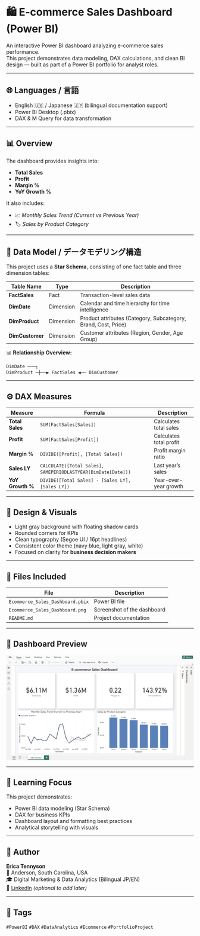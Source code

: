 # 🛍️ E-commerce Sales Dashboard (Power BI)

An interactive Power BI dashboard analyzing e-commerce sales performance.  
This project demonstrates data modeling, DAX calculations, and clean BI design — built as part of a Power BI portfolio for analyst roles.

---

## 🌐 Languages / 言語
- English 🇺🇸 / Japanese 🇯🇵 (bilingual documentation support)
- Power BI Desktop (.pbix)
- DAX & M Query for data transformation

---

## 📊 Overview

The dashboard provides insights into:
- **Total Sales**
- **Profit**
- **Margin %**
- **YoY Growth %**

It also includes:
- 📈 *Monthly Sales Trend (Current vs Previous Year)*  
- 🏷️ *Sales by Product Category*  

---

## 🧱 Data Model / データモデリング構造

This project uses a **Star Schema**, consisting of one fact table and three dimension tables:

| Table Name | Type | Description |
|-------------|------|--------------|
| **FactSales** | Fact | Transaction-level sales data |
| **DimDate** | Dimension | Calendar and time hierarchy for time intelligence |
| **DimProduct** | Dimension | Product attributes (Category, Subcategory, Brand, Cost, Price) |
| **DimCustomer** | Dimension | Customer attributes (Region, Gender, Age Group) |

📊 **Relationship Overview:**
```
DimDate ───┐
DimProduct ─┼──▶ FactSales ◀── DimCustomer
```

---

## ⚙️ DAX Measures

| Measure | Formula | Description |
|----------|----------|-------------|
| **Total Sales** | `SUM(FactSales[Sales])` | Calculates total sales |
| **Profit** | `SUM(FactSales[Profit])` | Calculates total profit |
| **Margin %** | `DIVIDE([Profit], [Total Sales])` | Profit margin ratio |
| **Sales LY** | `CALCULATE([Total Sales], SAMEPERIODLASTYEAR(DimDate[Date]))` | Last year’s sales |
| **YoY Growth %** | `DIVIDE([Total Sales] - [Sales LY], [Sales LY])` | Year-over-year growth |

---

## 🎨 Design & Visuals

- Light gray background with floating shadow cards  
- Rounded corners for KPIs  
- Clean typography (Segoe UI / 16pt headlines)  
- Consistent color theme (navy blue, light gray, white)  
- Focused on clarity for **business decision makers**  

---

## 📁 Files Included

| File | Description |
|------|--------------|
| `Ecommerce_Sales_Dashboard.pbix` | Power BI file |
| `Ecommerce_Sales_Dashboard.png` | Screenshot of the dashboard |
| `README.md` | Project documentation |

---

## 📸 Dashboard Preview

![E-commerce Dashboard Screenshot](Ecommerce_Sales_Dashboard.png)

---

## 🧠 Learning Focus

This project demonstrates:
- Power BI data modeling (Star Schema)
- DAX for business KPIs
- Dashboard layout and formatting best practices
- Analytical storytelling with visuals

---

## 💬 Author

**Erica Tennyson**  
📍 Anderson, South Carolina, USA  
🎓 Digital Marketing & Data Analytics (Bilingual JP/EN)  
🔗 [LinkedIn](https://www.linkedin.com/in/erica-tennyson-sc/) *(optional to add later)*

---

## 📌 Tags

`#PowerBI` `#DAX` `#DataAnalytics` `#Ecommerce` `#PortfolioProject`
